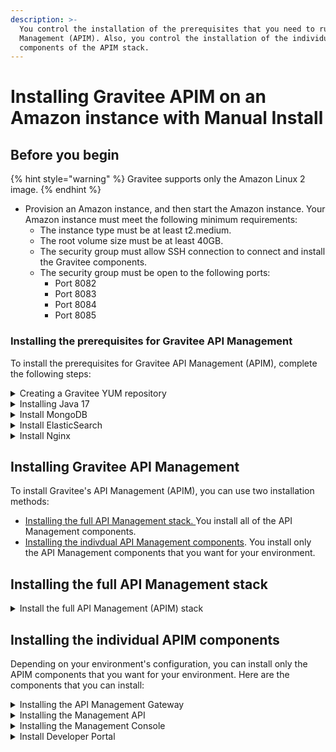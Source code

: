 ```yaml
---
description: >-
  You control the installation of the prerequisites that you need to run API
  Management (APIM). Also, you control the installation of the individual
  components of the APIM stack.
---
```


# Installing Gravitee APIM on an Amazon instance with Manual Install

## Before you begin

{% hint style="warning" %}
Gravitee supports only the Amazon Linux 2 image.
{% endhint %}

* Provision an Amazon instance, and then start the Amazon instance. Your Amazon instance must meet the following minimum requirements:
  * The instance type must be at least t2.medium.
  * The root volume size must be at least 40GB.
  * The security group must allow SSH connection to connect and install the Gravitee components.
  * The security group must be open to the following ports:
    * Port 8082
    * Port 8083
    * Port 8084
    * Port 8085

### Installing the prerequisites for Gravitee API Management

To install the prerequisites for Gravitee API Management (APIM), complete the following steps:

<details>

<summary>Creating a Gravitee YUM repository</summary>

1.  Create a file called `/etc/yum.repos.d/graviteeio.repo` using the following command:

    ```sh
    sudo tee -a /etc/yum.repos.d/graviteeio.repo <<EOF
    [graviteeio]
    name=graviteeio
    baseurl=https://packagecloud.io/graviteeio/rpms/el/7/\$basearch
    gpgcheck=0
    enabled=1
    gpgkey=https://packagecloud.io/graviteeio/rpms/gpgkey
    sslverify=1
    sslcacert=/etc/pki/tls/certs/ca-bundle.crt
    metadata_expire=300
    EOF
    ```
2.  (Optional) Enable GPG signature handling by installing the following packages using the following command:

    ```sh
    sudo yum install pygpgme yum-utils -y
    ```
3.  Refresh the local cache using the following command:

    {% code overflow="wrap" %}
    ```sh
    sudo yum -q makecache -y --disablerepo='*' --enablerepo='graviteeio'
    ```
    {% endcode %}

</details>

<details>

<summary>Installing  Java 17</summary>

1.  Enable the repository that contains Java:

    ```sh
    sudo amazon-linux-extras enable java-openjdk17
    ```
2.  Install Java using the following the command:

    ```sh
    sudo yum install java-17-openjdk -y
    ```
3.  Verify that you installed Java correctly using the following command:

    ```sh
    java -version
    ```

</details>

<details>

<summary>Install MongoDB</summary>

Gravitee API Management uses MongoDB as its default repository to store global configurations. To install MongoDB, complete the following steps:

1.  Create a file called `/etc/yum.repos.d/mongodb-org-7.0.repo` using the following command:

    ```sh
    case "`uname -i`" in
        x86_64|amd64)
            baseurl=https://repo.mongodb.org/yum/amazon/2/mongodb-org/7.0/x86_64/;;
        aarch64)
            baseurl=https://repo.mongodb.org/yum/amazon/2/mongodb-org/7.0/aarch64/;;
    esac

    sudo tee -a /etc/yum.repos.d/mongodb-org-7.0.repo <<EOF
    [mongodb-org-7.0]
    name=MongoDB Repository
    baseurl=${baseurl}
    gpgcheck=1
    enabled=1
    gpgkey=https://www.mongodb.org/static/pgp/server-7.0.asc
    EOF
    ```
2.  Install MongoDB using the following command:

    ```sh
    sudo yum install mongodb-org -y
    ```
3.  Enable MongoDB using the following commands:

    ```sh
    $ sudo systemctl daemon-reload
    $ sudo systemctl enable mongod
    ```
4.  Start MongoDB using the following command:

    ```sh
    sudo systemctl start mongod
    ```
5.  To verify that you installed MongoDB correctly, verify that there is a process listening on port 27017 using the following command:

    ```sh
    sudo ss -lntp '( sport = 27017 )'
    ```

</details>

<details>

<summary>Install ElasticSearch</summary>

Gravitee API Management uses ElasticSearch as the default reporting and analytics repository. To install ElasticSearch, complete the following steps:

1.  Create a file called `/etc/yum.repos.d/elasticsearch.repo` using the following command:

    ```sh
    sudo tee -a /etc/yum.repos.d/elasticsearch.repo <<EOF
    [elasticsearch]
    name=Elasticsearch repository for 8.x packages
    baseurl=https://artifacts.elastic.co/packages/8.x/yum
    gpgcheck=1
    gpgkey=https://artifacts.elastic.co/GPG-KEY-elasticsearch
    enabled=1
    autorefresh=1
    type=rpm-md
    EOF
    ```
2.  Install ElasticSearch using the following command:

    ```sh
    sudo yum install --enablerepo=elasticsearch elasticsearch -y
    sudo sed "0,/xpack.security.enabled:.*/s/xpack.security.enabled:.*/xpack.security.enabled: false/" -i /etc/elasticsearch/elasticsearch.yml
    ```
3.  Enable ElasticSearch using the following command:

    <pre class="language-sh"><code class="lang-sh"><strong>$ sudo systemctl daemon-reload
    </strong><strong>$ sudo systemctl enable elasticsearch.service
    </strong></code></pre>
4.  Start ElasticSearch using the following command:

    ```sh
    sudo systemctl start elasticsearch.service
    ```
5.  To verify that you installed ElasticSearch correctly, ensure that there is a process listening on port 9200 using following command:

    ```sh
    sudo ss -lntp '( sport = 9200 )'
    ```

</details>

<details>

<summary>Install Nginx</summary>

1.  Create a file called `/etc/yum.repos.d/nginx.repo` using the following command:

    ```sh
    sudo tee -a /etc/yum.repos.d/nginx.repo <<EOF
    [nginx-stable]
    name=nginx stable repo
    baseurl=http://nginx.org/packages/amzn2/\$releasever/\$basearch/
    gpgcheck=1
    enabled=1
    gpgkey=https://nginx.org/keys/nginx_signing.key
    module_hotfixes=true
    priority=9
    EOF
    ```
2.  Install Nginx using the following command:

    ```sh
    sudo amazon-linux-extras install nginx1
    ```
3.  Enable Nginx by using the following commands:

    <pre class="language-sh"><code class="lang-sh">$ sudo systemctl daemon-reload
    <strong>$ sudo systemctl enable nginx
    </strong></code></pre>
4.  Start Nginx using the following command:

    ```sh
    sudo systemctl start nginx
    ```
5.  Verify that there is process listening on port 80 using the following command:

    ```sh
    sudo ss -lntp '( sport = 80 )'
    ```

</details>

## Installing Gravitee API Management

To install Gravitee's API Management (APIM), you can use two installation methods:&#x20;

* [Installing the full API Management stack. ](manual-install.md#installing-the-full-api-management-stack)You install all of the API Management components.
* [Installing the indivdual API Management components](manual-install.md#installing-the-individual-apim-components). You install only the API Management components that you want for your environment.

## Installing the full API Management stack

<details>

<summary>Install the full API Management (APIM) stack</summary>

1.  Install Gravitee’s APIM components using the following command:

    ```sh
    sudo yum install graviteeio-apim-4x -y
    ```
2.  Enable the Gateway and the Management API using the following commands:

    <pre class="language-sh"><code class="lang-sh"><strong>$ sudo systemctl daemon-reload
    </strong>$ sudo systemctl enable graviteeio-apim-gateway
    $ sudo systemctl enable graviteeio-apim-rest-api
    </code></pre>
3.  Start the Gateway and the Management API using the following command:

    ```sh
    $ sudo systemctl start graviteeio-apim-gateway
    $ sudo systemctl start graviteeio-apim-rest-api
    ```
4.  Restart Nginx using the following command:

    ```sh
    sudo systemctl restart nginx
    ```

Verification

To verify that you installed the full APIM stack, complete the following steps:

1. Verify that you installed the prerequisites correctly using the following command:

```sh
sudo journalctl -f
```

2. Verify that there are processes listening on the correct ports using the following commands:

```sh
$ sudo ss -lntp '( sport = 8082 )'
$ sudo ss -lntp '( sport = 8083 )'
$ sudo ss -lntp '( sport = 8084 )'
$ sudo ss -lntp '( sport = 8085 )'
```

3. Send three API calls to ensure that you installed the APIM stack using the following sub-steps:

&#x20;       a.  Send a GET request using the following command:

```bash
$ curl -X GET http://localhost:8082/
```

If you installed the APIM stack correctly, the API call returns the following message: ‘No context-path matches the request URI’.       &#x20;

&#x20;       b. Send two GET requests using the following commands:

```bash
$ curl -X GET http://localhost:8083/management/organizations/DEFAULT/console
$ curl -X GET http://localhost:8083/portal/environments/DEFAULT/apis
```

If you installed the APIM with the default configurations, both API calls return a JSON payload response.

</details>

## Installing the individual APIM components

Depending on your environment's configuration, you can install only the APIM components that you want for your environment. Here are the components that you can install:

<details>

<summary>Installing the API Management Gateway</summary>

1.  Install the APIM Gateway using the following command:

    ```sh
    sudo yum install graviteeio-apim-gateway-4x -y
    ```
2.  Enable the Gateway using the following commands:

    ```sh
    $ sudo systemctl daemon-reload
    $ sudo systemctl enable graviteeio-apim-gateway
    ```
3.  Start the APIM Gateway using the following command:

    ```sh
    sudo systemctl start graviteeio-apim-gateway
    ```

Verification&#x20;

Verify that you installed the APIM Gateway correctly by completing the following steps:

1.  Verify that you installed the prerequisites correctly using the following command:

    ```sh
    sudo journalctl -f
    ```

<!---->

2. Ensure that there is a process listening on the 8082 port using the following command:

```sh
sudo ss -lntp '( sport = 8082 )'
```

3. Send a GET request to the APIM Gateway by using the following command:

```sh
curl -X GET http://localhost:8082/
```

</details>

<details>

<summary>Installing the Management API</summary>

1.  Install the Management API using the following command:

    ```sh
    sudo yum install graviteeio-apim-rest-api-4x -y
    ```
2.  Enable the Management API using the following commands:

    ```sh
    $ sudo systemctl daemon-reload
    $ sudo systemctl enable graviteeio-apim-rest-api
    ```
3.  Start the REST API using the following command:

    ```sh
    sudo systemctl start graviteeio-apim-rest-api
    ```

Verification

To verify that you installed the APIM gateway correctly, complete the following steps:

1.  Verify that you installed the prerequisites using the following command:

    ```sh
    sudo journalctl -f
    ```
2.  Verify that there is a process listening on the 8083 port:

    ```sh
    sudo ss -lntp '( sport = 8083 )'
    ```
3. To ensure that you installed the APIM COnsole and the APIM Portal correctly, send two GET requests using the following commands:

```sh
$ curl -X GET http://localhost:8083/management/organizations/DEFAULT/console
$ curl -X GET http://localhost:8083/portal/environments/DEFAULT/apis
```

</details>

<details>

<summary>Installing the Management Console</summary>

**Note:** The Management Console provides the following configurations:&#x20;

* A JavaScript application. You can find the JavaScript application at the following file location: `/opt/graviteeio/apim/management-ui`.&#x20;
* A Nginx configuration. You can find the Nginx configuration at the following file location: `/etc/nginx/conf.d/graviteeio-apim-management-ui.conf`

1.  Install the Management Console using the following command:

    ```sh
    sudo yum install graviteeio-apim-management-ui-4x -y
    ```
2.  Restart Niginx using the following command:

    ```sh
    sudo systemctl restart nginx
    ```

Verification

1.  Verify that there is a process listening on port 8084 using the following command:

    ```sh
    sudo ss -lntp '( sport = 8084 )'
    ```

</details>

<details>

<summary>Install Developer Portal</summary>

**Note:** The Developer Portal provides the following configurations:

* A JavaScript application. You can find the JavaScript application at the following file location: `/opt/graviteeio/apim/management-ui`.
* A Nginx configuration. You can find the Nginx configuration at the following file location: `/etc/nginx/conf.d/graviteeio-apim-management-ui.conf`.

1.  Install the Developer Portal by using the following the command:

    ```sh
    sudo yum install graviteeio-apim-portal-ui-4x -y
    ```
2.  Restart Nginx by using the following command:

    ```sh
    sudo systemctl restart nginx
    ```

Verification

* To verify that you installed the Developer Portal correctly, ensure that there is a process listening on the 8085 port using the following command:

```sh
sudo ss -lntp '( sport = 8085 )'
```

</details>
